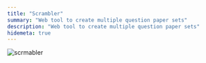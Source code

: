 ```yaml
---
title: "Scrambler"
summary: "Web tool to create multiple question paper sets"
description: "Web tool to create multiple question paper sets"
hidemeta: true
---
```


![scrmabler](/assets/scrambler.gif)
